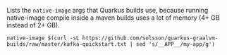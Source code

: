 
Lists the `native-image` args that Quarkus builds use,
because running native-image compile inside a maven builds uses a lot of memory
(4+ GB instead of 2+ GB).

```
native-image $(curl -sL https://github.com/solsson/quarkus-graalvm-builds/raw/master/kafka-quickstart.txt | sed 's/__APP__/my-app/g')
```
